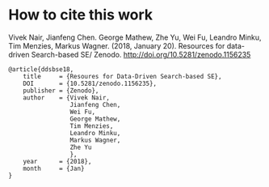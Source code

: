 # How to cite this work

Vivek Nair,
Jianfeng Chen.
George Mathew,
Zhe Yu, 
Wei Fu,
Leandro Minku,
Tim Menzies,
Markus Wagner. (2018, January 20). Resources for data-driven Search-based SE/ Zenodo. http://doi.org/10.5281/zenodo.1156235


```
@article{ddsbse18, 
    title     = {Resoures for Data-Driven Search-based SE},
    DOI       = {10.5281/zenodo.1156235}, 
    publisher = {Zenodo}, 
    author    = {Vivek Nair,
                 Jianfeng Chen,
                 Wei Fu,
                 George Mathew,
                 Tim Menzies,
                 Leandro Minku,
                 Markus Wagner,
                 Zhe Yu
                 }, 
    year      = {2018}, 
    month     = {Jan}
}
```
